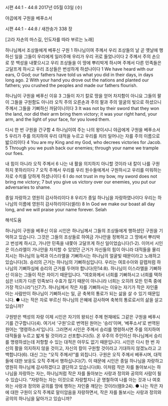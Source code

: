 시편 44:1 - 44:8 
2017년 05월 03일 (수)

야곱에게 구원을 베푸소서



시편 44:1 - 44:8 / 새찬송가 338 장


[고라 자손의 마스길, 인도자를 따라 부르는 노래] 

하나님께서 조상들에게 베푸신 구원
1 하나님이여 주께서 우리 조상들의 날 곧 옛날에 행하신 일을 그들이 우리에게 일러주매 우리가 우리 귀로 들었나이다 2 주께서 주의 손으로 뭇 백성을 내쫓으시고 우리 조상들을 이 땅에 뿌리박게 하시며 주께서 다른 민족들은 고달프게 하시고 우리 조상들은 번성하게 하셨나이다
1 We have heard with our ears, O God; our fathers have told us what you did in their days, in days long ago. 2 With your hand you drove out the nations and planted our fathers; you crushed the peoples and made our fathers flourish.

하나님이 구원을 베푸신 이유
3 그들이 자기 칼로 땅을 얻어 차지함이 아니요 그들의 팔이 그들을 구원함도 아니라 오직 주의 오른손과 주의 팔과 주의 얼굴의 빛으로 하셨으니 주께서 그들을 기뻐하신 까닭이니이다
3 It was not by their sword that they won the land, nor did their arm bring them victory; it was your right hand, your arm, and the light of your face, for you loved them.

다시 한 번 구원을 간구함
4 하나님이여 주는 나의 왕이시니 야곱에게 구원을 베푸소서 5 우리가 주를 의지하여 우리 대적을 누르고 우리를 치러 일어나는 자를 주의 이름으로 밟으리이다
4 You are my King and my God, who decrees victories for Jacob. 5 Through you we push back our enemies; through your name we trample our foes.

내 힘이 아니라 오직 주께서
6 나는 내 활을 의지하지 아니할 것이라 내 칼이 나를 구원하지 못하리이다 7 오직 주께서 우리를 우리 원수들에게서 구원하시고 우리를 미워하는 자로 수치를 당하게 하셨나이다
6 I do not trust in my bow, my sword does not bring me victory; 7 but you give us victory over our enemies, you put our adversaries to shame.

종일 자랑하고 영원히 감사하리이다
8 우리가 종일 하나님을 자랑하였나이다 우리는 하나님의 이름에 영원히 감사하리이다(셀라)
8 In God we make our boast all day long, and we will praise your name forever. Selah

해석도움





하나님이 구원을 베푸신 이유
시인은 하나님께서 그들의 조상들에게 행하셨던 구원을 기억하고 있습니다. 그것은 그들의 조상들로 하여금 가나안을 정복하고 그 땅에서 뿌리박고 번성케 하시고, 가나안 민족을 내쫓아 고달프게 하신 일이었습니다(1-2). 이어서 시인은 이스라엘이 가나안을 차지할 수 있었던 근거가 자신들의 힘이 아니라 대적들을 물리치시는 하나님의 능력과 이스라엘을 기뻐하시는 하나님의 얼굴빛 때문이라고 노래하고 있습니다(3). 승리의 근거는 하나님의 기뻐하심입니다. 우리는 여호수아와 갈렙처럼 하나님의 기뻐하심에 승리의 근거를 두어야 합니다(민14:8). 하나님이 이스라엘을 기뻐하신 이유는 그들이 작은 자이기 때문입니다. “여호와께서 너희를 기뻐하시고 너희를 택하심은 너희가 다른 민족보다 수효가 많기 때문이 아니니라 너희는 오히려 모든 민족 중에 가장 적으니라”(신7:7). 하나님께서 작은 자를 기뻐하시는 이유는 자기가 작은 자인줄 아는 사람만이 하나님이 기뻐하시는 일, 곧 축복의 통로가 되는 삶을 살 수 있기 때문입니다.
● 나는 작은 자로 부르신 하나님의 은혜에 감사하며 축복의 통로로서의 삶을 살고 있습니까?

구원받은 백성의 자랑
이제 시인은 자기의 왕되신 주께 현재에도 그같은 구원을 베푸시기를 간구합니다(4). 여기서 ‘구원’으로 번역된 원어는 ‘승리’이며, ‘베푸소서’로 번역된 원어는 ‘명령하소서’입니다. 그러면서 시인은 주께서 승리를 명령하시면 주를 의지하여 대적들을 누르고 밟게 될 것이라고 선포합니다(5). 온 우주의 주인이신 하나님께서 승리를 명령하셨는데 저항할 수 있는 대적은 아무도 없기 때문입니다. 시인은 다시 한 번 자신의 활을 의지하지 않을 것이고, 자신의 칼이 구원할 것이라고 기대하지 않겠노라고 고백합니다(6). 대신 그는 “오직 주께서!”를 외칩니다. 구원은 오직 주께서 베푸시며, 대적들에 대한 보응도 오직 주께서 행하십니다(7). 이 때문에 시인은 종일 하나님을 자랑하고 영원히 하나님께 감사하겠다고 결단하고 있습니다(8). 이처럼 작은 자를 돌아보시는 하나님을 자랑하는 자는, 하나님처럼 작은 자를 돌아보는 사랑과 정의와 공의의 사람이 될 수 있습니다. “자랑하는 자는 이것으로 자랑할지니 곧 명철하여 나를 아는 것과 나 여호와는 사랑과 정의와 공의를 땅에 행하는 자인줄 깨닫는 것이라(렘9:24).
● 나는 작은 자에 대한 구원이 오직 주께로 말미암음을 자랑하면서, 작은 자를 돌보시는 사랑과 정의와 공의의 하나님을 닮아가고 있습니까?
